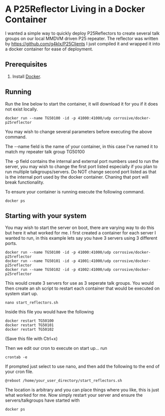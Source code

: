 # A P25Reflector Living in a Docker Container

I wanted a simple way to quickly deploy P25Reflectors to create several talk groups on our local MMDVM driven P25 repeater.
The reflector was written by https://github.com/g4klx/P25Clients I just compiled it and wrapped it into a docker container for ease of deployment.

## Prerequisites

1. Install [Docker][].

[Docker]: http://docker.com/

## Running

Run the line below to start the container, it will download it for you if it does not exist locally.

    docker run --name TG50100 -id -p 41000:41000/udp corrosive/docker-p25reflector

You may wish to change several parameters before executing the above command.

The --name field is the name of your container, in this case I've named it to match my repeater talk group TG50100

The -p field contains the internal and external port numbers used to run the server, you may wish to change the first port listed especially if you plan to run multiple talkgroups/servers. Do NOT change second port listed as that is the internal port used by the docker container. Chaning that port will break functionality.

To ensure your container is running execute the following command.

    docker ps

## Starting with your system

You may wish to start the server on boot, there are varying way to do this but here it what worked for me.
I first created a container for each server I wanted to run, in this example lets say you have 3 servers using 3 different ports.

    docker run --name TG50100 -id -p 41000:41000/udp corrosive/docker-p25reflector
    docker run --name TG50101 -id -p 41001:41000/udp corrosive/docker-p25reflector    
    docker run --name TG50102 -id -p 41002:41000/udp corrosive/docker-p25reflector    
    
This would create 3 servers for use as 3 seperate talk groups. You would then create an sh script to restart each container that would be executed on system start up.

    nano start_reflectors.sh
   
Inside this file you would have the following

    docker restart TG50100
    docker restart TG50101    
    docker restart TG50102

(Save this file with Ctrl+x)

Then we edit our cron to execute on start up... run

    crontab -e
    
If prompted just select to use nano, and then add the following to the end of your cron file.

    @reboot /home/your_user_directory/start_reflectors.sh
    
The location is arbitrary and you can place things where you like, this is just what worked for me.
Now simply restart your server and ensure the servers/talkgroups have started with
    
    docker ps
    
    
